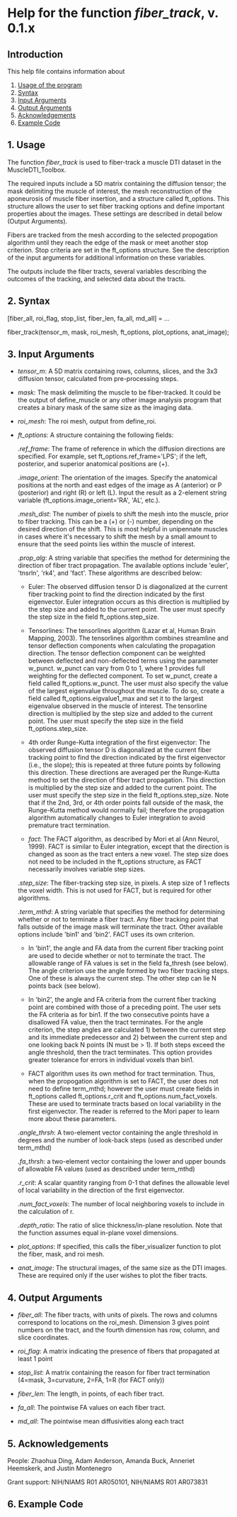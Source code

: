 # Help for the function <i>fiber_track</i>, v. 0.1.x

## Introduction

This help file contains information about
1) [Usage of the program](https://github.com/bdamon/MuscleDTI_Toolbox/blob/master/Help/Help%20for%20fiber_track.md#1-usage)
2) [Syntax](https://github.com/bdamon/MuscleDTI_Toolbox/blob/master/Help/Help%20for%20fiber_track.md#2-Syntax)
3) [Input Arguments](https://github.com/bdamon/MuscleDTI_Toolbox/blob/master/Help/Help%20for%20fiber_track.md#3-Input-Arguments)
4) [Output Arguments](https://github.com/bdamon/MuscleDTI_Toolbox/blob/master/Help/Help%20for%20fiber_track.md#4-Output-Arguments)
5) [Acknowledgements](https://github.com/bdamon/MuscleDTI_Toolbox/blob/master/Help/Help%20for%20fiber_track.md#5-Acknowledgements)
6) [Example Code](https://github.com/bdamon/MuscleDTI_Toolbox/blob/master/Help/Help%20for%20fiber_track.md#6-Example-Code)


## 1. Usage

The function <i>fiber_track</i> is used to fiber-track a muscle DTI dataset in the MuscleDTI_Toolbox. 
   
The required inputs include a 5D matrix containing the diffusion tensor; the mask delimiting the muscle of interest, the mesh reconstruction of the aponeurosis of muscle fiber insertion, and a structure called ft_options.  This structure allows the user to set fiber tracking options and define important properties about the images. These settings are described in detail below (Output Arguments).

Fibers are tracked from the mesh according to the selected propogation algorithm until they reach the edge of the mask or meet another stop criterion.  Stop criteria are set in the ft_options structure. See the description of the input arguments for additional information on these variables. 
   
The outputs include the fiber tracts, several variables describing the outcomes of the tracking, and selected data about the tracts.

## 2. Syntax

[fiber_all, roi_flag, stop_list, fiber_len, fa_all, md_all] = ...

   fiber_track(tensor_m, mask, roi_mesh, ft_options, plot_options, anat_image);

## 3. Input Arguments

* <i>tensor_m</i>: A 5D matrix containing rows, columns, slices, and the 3x3 diffusion tensor, calculated from pre-processing steps.

* <i>mask</i>: The mask delimiting the muscle to be fiber-tracked. It could be the output of define_muscle or any other image analysis program that creates a binary mask of the same size as the imaging data.   

* <i>roi_mesh</i>: The roi mesh, output from define_roi.  

* <i>ft_options</i>: A structure containing the following fields:

  <i>.ref_frame</i>: The frame of reference in which the diffusion directions are specified. For example, set ft_options.ref_frame='LPS'; if the left, posterior, and superior anatomical positions are (+).

  <i>.image_orient</i>: The orientation of the images. Specify the anatomical positions at the north and east edges of the image as A (anterior) or P (posterior) and right (R) or left (L).  Input the result as a 2-element string variable (ft_options.image_orient='RA', 'AL', etc.).

  <i>.mesh_dist</i>: The number of pixels to shift the mesh into the muscle, prior to fiber tracking. This can be a (+) or (-) number, depending on the desired direction of the shift.  This is most helpful in unipennate muscles in cases where it's necessary to shift the mesh by a small amount to ensure that the seed points lies within the muscle of interest.

  <i>.prop_alg</i>: A string variable that specifies the method for determining the direction of fiber tract propagation. The available options include 'euler', 'tnsrln', 'rk4', and 'fact'.  These algorithms are described below:

  * Euler: The observed diffusion tensor D is diagonalized at the current fiber tracking point to find the direction indicated by the first eigenvector. Euler integration occurs as this direction is multiplied by the step size and added to the current point. The user must specify the step size in the field ft_options.step_size.
  
  * Tensorlines: The tensorlines algorithm (Lazar et al, Human Brain Mapping, 2003). The tensorlines algorithm combines streamline and tensor deflection components when calculating the propagation direction. The tensor deflection component can be weighted between deflected and non-deflected terms using the parameter w_punct. w_punct can vary from 0 to 1, where 1 provides full weighting for the deflected component. To set w_punct, create a field called ft_options.w_punct. The user must also specify the value of the largest eigenvalue throughout the muscle. To do so, create a field called ft_options.eigvalue1_max and set it to the largest eigenvalue observed in the muscle of interest.  The tensorline direction is multiplied by the step size and added to the current point. The user must specify the step size in the field ft_options.step_size.
  
  * 4th order Runge-Kutta integration of the first eigenvector: The observed diffusion tensor D is diagonalized at the current fiber tracking point to find the direction indicated by the first eigenvector (i.e., the slope); this is repeated at three future points by following this direction. These directions are averaged per the Runge-Kutta method to set the direction of fiber tract propagation. This direction is multiplied by the step size and added to the current point. The user must specify the step size in the field ft_options.step_size. Note that if the 2nd, 3rd, or 4th order points fall outside of the mask, the Runge-Kutta method would normally fail; therefore the propagation algorithm automatically changes to Euler integration to avoid premature tract termination.
  
  * <i>fact</i>: The FACT algorithm, as described by Mori et al (Ann Neurol, 1999). FACT is similar to Euler integration, except that the direction is changed as soon as the tract enters a new voxel. The step size does not need to be included in the ft_options structure, as FACT necessarily involves variable step sizes.

  <i>.step_size</i>: The fiber-tracking step size, in pixels. A step size of 1 reflects the voxel width. This is not used for FACT, but is required for other algorithms.

  <i>.term_mthd</i>: A string variable that specifies the method for determining whether or not to terminate a fiber tract. Any fiber tracking point that falls outside of the image mask will terminate the tract. Other available options include 'bin1' and 'bin2'. FACT uses its own criterion.

  * In 'bin1', the angle and FA data from the current fiber tracking point are used to decide whether or not to terminate the tract. The allowable range of FA values is set in the field fa_thresh (see below). The angle criterion use the angle formed by two fiber tracking steps. One of these is always the current step.  The other step can lie N points back (see below). 
  
  * In 'bin2', the angle and FA criteria from the current fiber tracking point are combined with those of a preceding point. The user sets the FA criteria as for bin1. If the two consecutive points have a disallowed FA value, then the tract terminates. For the angle criterion, the step angles are calculated 1) between the current step and its immediate predecessor and 2) between the current step and one looking back N points (N must be > 1). If both steps exceed the angle threshold, then the tract terminates. This option provides greater tolerance for errors in individual voxels than bin1.
  
  * FACT algorithm uses its own method for tract termination. Thus, when the propogation algorithm is set to FACT, the user does not need to define term_mthd; however the user must create fields in ft_options called ft_options.r_crit and ft_options.num_fact_voxels. These are used to terminate tracts based on local variability in the first eigenvector. The reader is referred to the Mori paper to learn more about these parameters.

  <i>.angle_thrsh</i>: A two-element vector containing the angle threshold in degrees and the number of look-back steps (used as described under term_mthd)

  <i>.fa_thrsh</i>: a two-element vector containing the lower and upper bounds of allowable FA values (used as described under term_mthd)
  
  <i>.r_crit</i>: A scalar quantity ranging from 0-1 that defines the allowable level of local variability in the direction of the first eigenvector.
  
  <i>.num_fact_voxels</i>: The number of local neighboring voxels to include in the calculation of r.

  <i>.depth_ratio</i>: The ratio of slice thickness/in-plane resolution. Note that the function assumes equal in-plane voxel dimensions.

* <i>plot_options</i>: If specified, this calls the fiber_visualizer function to plot the fiber, mask, and roi mesh.
 
* <i>anat_image</i>: The structural images, of the same size as the DTI images.  These are required only if the user wishes to plot the fiber tracts.

## 4. Output Arguments
* <i>fiber_all</i>: The fiber tracts, with units of pixels. The rows and columns correspond to locations on the roi_mesh. Dimension 3 gives point numbers on the tract, and the fourth dimension has row, column, and slice coordinates.

* <i>roi_flag</i>: A matrix indicating the presence of fibers that propagated at least 1 point

* <i>stop_list</i>: A matrix containing the reason for fiber tract termination (4=mask, 3=curvature, 2=FA, 1=R (for FACT only))

* <i>fiber_len</i>: The length, in points, of each fiber tract. 

* <i>fa_all</i>: The pointwise FA values on each fiber tract.

* <i>md_all</i>: The pointwise mean diffusivities along each tract

## 5. Acknowledgements

 People: Zhaohua Ding, Adam Anderson, Amanda Buck, Anneriet Heemskerk, and Justin Montenegro
 
 Grant support: NIH/NIAMS R01 AR050101, NIH/NIAMS R01 AR073831

## 6. Example Code

